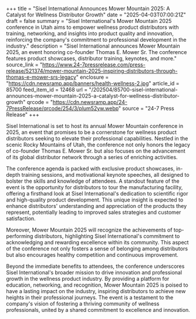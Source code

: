 +++
title = "Sisel International Announces Mower Mountain 2025: A Catalyst for Wellness Distributor Growth"
date = "2025-04-03T07:00:21Z"
draft = false
summary = "Sisel International's Mower Mountain 2025 conference in Utah aims to empower wellness product distributors with training, networking, and insights into product quality and innovation, reinforcing the company's commitment to professional development in the industry."
description = "Sisel International announces Mower Mountain 2025, an event honoring co-founder Thomas E. Mower Sr. The conference features product showcases, distributor training, keynotes, and more."
source_link = "https://www.24-7pressrelease.com/press-release/521374/mower-mountain-2025-inspiring-distributors-through-thomas-e-mower-srs-legacy"
enclosure = "https://cdn.newsramp.app/banners/health-wellness-2.jpg"
article_id = 85700
feed_item_id = 12468
url = "/202504/85700-sisel-international-announces-mower-mountain-2025-a-catalyst-for-wellness-distributor-growth"
qrcode = "https://cdn.newsramp.app/24-7PressRelease/qrcode/254/3/plum52yw.webp"
source = "24-7 Press Release"
+++

<p>Sisel International is set to host its annual Mower Mountain conference in 2025, an event that promises to be a cornerstone for wellness product distributors seeking to elevate their professional capabilities. Nestled in the scenic Rocky Mountains of Utah, the conference not only honors the legacy of co-founder Thomas E. Mower Sr. but also focuses on the advancement of its global distributor network through a series of enriching activities.</p><p>The conference agenda is packed with exclusive product showcases, in-depth training sessions, and motivational keynote speeches, all designed to bolster the skills and knowledge of attendees. A standout feature of the event is the opportunity for distributors to tour the manufacturing facility, offering a firsthand look at Sisel International's dedication to scientific rigor and high-quality product development. This unique insight is expected to enhance distributors' understanding and appreciation of the products they represent, potentially leading to improved sales strategies and customer satisfaction.</p><p>Moreover, Mower Mountain 2025 will recognize the achievements of top-performing distributors, highlighting Sisel International's commitment to acknowledging and rewarding excellence within its community. This aspect of the conference not only fosters a sense of belonging among distributors but also encourages healthy competition and continuous improvement.</p><p>Beyond the immediate benefits to attendees, the conference underscores Sisel International's broader mission to drive innovation and professional growth in the wellness product industry. By providing a platform for education, networking, and recognition, Mower Mountain 2025 is poised to have a lasting impact on the industry, inspiring distributors to achieve new heights in their professional journeys. The event is a testament to the company's vision of fostering a thriving community of wellness professionals, united by a shared commitment to excellence and innovation.</p>